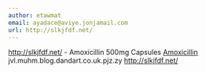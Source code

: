 ```yaml
---
author: etawmat
email: ayadace@aviye.jonjamail.com
url: http://slkjfdf.net/
---
```


http://slkjfdf.net/ - Amoxicillin 500mg Capsules <a href="http://slkjfdf.net/">Amoxicillin</a> jvl.muhm.blog.dandart.co.uk.pjz.zy http://slkjfdf.net/